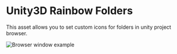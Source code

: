 # Unity3D Rainbow Folders

This asset allows you to set custom icons for folders in unity project browser.

![Browser window example](https://raw.githubusercontent.com/PhannGor/phanngor.github.io/master/RainbowItems/preview_two_columns.jpg)
